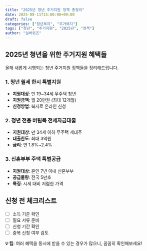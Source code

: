 ```yaml
---
title: "2025년 청년 주거지원 정책 총정리"
date: 2025-08-11T15:00:00+09:00
draft: false
categories: ["청년복지", "주거복지"]
tags: ["청년", "주거지원", "2025년", "정책"]
author: "실버위즈"
---
```


## 2025년 청년을 위한 주거지원 혜택들

올해 새롭게 시행되는 청년 주거지원 정책들을 정리해드립니다.

### 1. 청년 월세 한시 특별지원
- **지원대상**: 만 19~34세 무주택 청년
- **지원금액**: 월 20만원 (최대 12개월)
- **신청방법**: 복지로 온라인 신청

### 2. 청년 전용 버팀목 전세자금대출
- **지원대상**: 만 34세 이하 무주택 세대주
- **대출한도**: 최대 3억원
- **금리**: 연 1.8%~2.4%

### 3. 신혼부부 주택 특별공급
- **지원대상**: 혼인 7년 이내 신혼부부
- **공급물량**: 전국 5만호
- **특징**: 시세 대비 저렴한 가격

## 신청 전 체크리스트
- [ ] 소득 기준 확인
- [ ] 필요 서류 준비
- [ ] 신청 기간 확인
- [ ] 중복 신청 여부 검토

**💡 팁**: 여러 혜택을 동시에 받을 수 있는 경우가 많으니, 꼼꼼히 확인해보세요!
